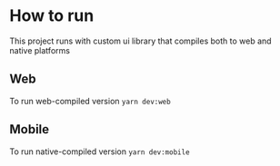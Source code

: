 # How to run
This project runs with custom ui library that compiles both to web and native platforms

## Web
To run web-compiled version `yarn dev:web`

## Mobile
To run native-compiled version `yarn dev:mobile`